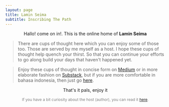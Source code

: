 ```yaml
---
layout: page
title: Lamin Seima
subtitle: Inscribing The Path
---
```

<p style="text-align:center;">Hallo! come on in!. This is the online home of <b>Lamin Seima</b></p>

> There are cups of thought here which you can enjoy some of those too.
> Those are served by me myself as a host.
> I hope these cups of thought help quench your thirst.
> So that you can continue your efforts to go along build your days that haven't happened yet. 

> Enjoy these cups of thought in concise form on [Medium](https://medium.com/@laminseima) 
> or in more elaborate fashion on [Substack](https://laminseima.substack.com), 
> but if you are more comfortable in bahasa indonesia, then just go [here](https://laminseima.github.io/about/).

<p style="text-align: center;">That's it pals, enjoy it</p>

<p style="text-align:center;color:grey;font-size:12px;">
If you have a bit curiosity about the host (author), 
you can read it <a href="https://laminseima.github.io/glimpse/">here</a>.
</p>
